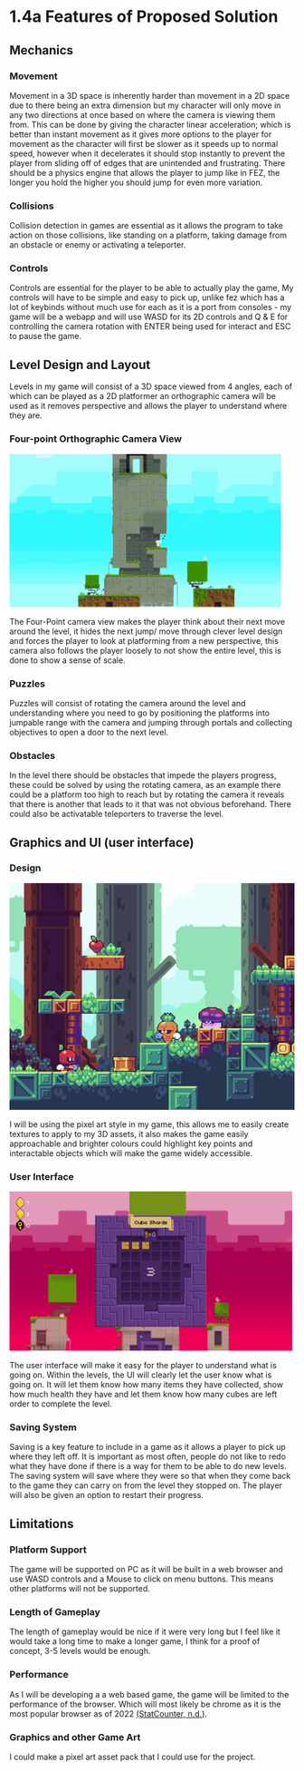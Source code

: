 # 1.4a Features of Proposed Solution

## Mechanics

### Movement

Movement in a 3D space is inherently harder than movement in a 2D space due to there being an extra dimension but my character will only move in any two directions at once based on where the camera is viewing them from. This can be done by giving the character linear acceleration; which is better than instant movement as it gives more options to the player for movement as the character will first be slower as it speeds up to normal speed, however when it decelerates it should stop instantly to prevent the player from sliding off of edges that are unintended and frustrating. There should be a physics engine that allows the player to jump like in FEZ, the longer you hold the higher you should jump for even more variation.

### Collisions

Collision detection in games are essential as it allows the program to take action on those collisions, like standing on a platform, taking damage from an obstacle or enemy or activating a teleporter.

### Controls

Controls are essential for the player to be able to actually play the game, My controls will have to be simple and easy to pick up, unlike fez which has a lot of keybinds without much use for each as it is a port from consoles - my game will be a webapp and will use WASD for its 2D controls and Q & E for controlling the camera rotation with ENTER being used for interact and ESC to pause the game.&#x20;

## Level Design and Layout

Levels in my game will consist of a 3D space viewed from 4 angles, each of which can be played as a 2D platformer an orthographic camera will be used as it removes perspective and allows the player to understand where they are.

### Four-point Orthographic Camera View

![Some Gameplay of Fez with the camera rotating around the level and the platforming challenges it creates.](../.gitbook/assets/BruisedSardonicCopperbutterfly-max-1mb.gif)

The Four-Point camera view makes the player think about their next move around the level, it hides the next jump/ move through clever level design and forces the player to look at platforming from a new perspective, this camera also follows the player loosely to not show the entire level, this is done to show a sense of scale.

### Puzzles

Puzzles will consist of rotating the camera around the level and understanding where you need to go by positioning the platforms into jumpable range with the camera and jumping through portals and collecting objectives to open a door to the next level.

### Obstacles

In the level there should be obstacles that impede the players progress, these could be solved by using the rotating camera, as an example there could be a platform too high to reach but by rotating the camera it reveals that there is another that leads to it that was not obvious beforehand. There could also be activatable teleporters to traverse the level.

## Graphics and UI (user interface)

### Design

![](<../.gitbook/assets/image (7).png>)

I will be using the pixel art style in my game, this allows me to easily create textures to apply to my 3D assets, it also makes the game easily approachable and brighter colours could highlight key points and interactable objects which will make the game widely accessible.

### User Interface

![an open inventory in Fez with the UI in the corner](<../.gitbook/assets/image (1).png>)

The user interface will make it easy for the player to understand what is going on. Within the levels, the UI will clearly let the user know what is going on. It will let them know how many items they have collected, show how much health they have and let them know how many cubes are left order to complete the level.

### Saving System

Saving is a key feature to include in a game as it allows a player to pick up where they left off. It is important as most often, people do not like to redo what they have done if there is a way for them to be able to do new levels. The saving system will save where they were so that when they come back to the game they can carry on from the level they stopped on. The player will also be given an option to restart their progress.&#x20;

## Limitations

### Platform Support

The game will be supported on PC as it will be built in a web browser and use WASD controls and a Mouse to click on menu buttons. This means other platforms will not be supported.

### Length of Gameplay

The length of gameplay would be nice if it were very long but I feel like it would take a long time to make a longer game, I think for a proof of concept, 3-5 levels would be enough.

### Performance

As I will be developing a a web based game, the game will be limited to the performance of the browser. Which will most likely be chrome as it is the most popular browser as of 2022 [(StatCounter, n.d.)](../reference-list.md).

### Graphics and other Game Art

I could make a pixel art asset pack that I could use for the project.


